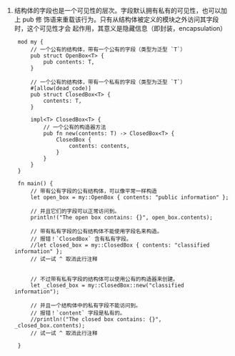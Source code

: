 1. 结构体的字段也是一个可见性的层次。字段默认拥有私有的可见性，也可以加上 pub 修 饰语来重载该行为。只有从结构体被定义的模块之外访问其字段时，这个可见性才会 起作用，其意义是隐藏信息（即封装，encapsulation）

        mod my {
            // 一个公有的结构体，带有一个公有的字段（类型为泛型 `T`）
            pub struct OpenBox<T> {
                pub contents: T,
            }

            // 一个公有的结构体，带有一个私有的字段（类型为泛型 `T`）    
            #[allow(dead_code)]
            pub struct ClosedBox<T> {
                contents: T,
            }

            impl<T> ClosedBox<T> {
                // 一个公有的构造器方法
                pub fn new(contents: T) -> ClosedBox<T> {
                    ClosedBox {
                        contents: contents,
                    }
                }
            }
        }

        fn main() {
            // 带有公有字段的公有结构体，可以像平常一样构造
            let open_box = my::OpenBox { contents: "public information" };

            // 并且它们的字段可以正常访问到。
            println!("The open box contains: {}", open_box.contents);

            // 带有私有字段的公有结构体不能使用字段名来构造。
            // 报错！`ClosedBox` 含有私有字段。
            //let closed_box = my::ClosedBox { contents: "classified information" };
            // 试一试 ^ 取消此行注释


            // 不过带有私有字段的结构体可以使用公有的构造器来创建。
            let _closed_box = my::ClosedBox::new("classified information");

            // 并且一个结构体中的私有字段不能访问到。
            // 报错！`content` 字段是私有的。
            //println!("The closed box contains: {}", _closed_box.contents);
            // 试一试 ^ 取消此行注释    

        }